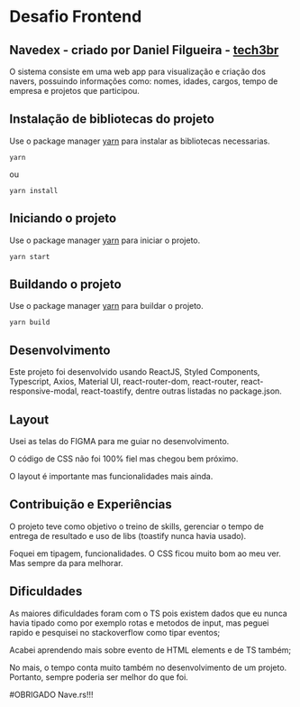 # Desafio Frontend

## Navedex - criado por Daniel Filgueira - [tech3br](https://github.com/tech3br)

O sistema consiste em uma web app para visualização e criação dos navers, possuindo informações como: nomes, idades, cargos, tempo de empresa e projetos que participou.

## Instalação de bibliotecas do projeto

Use o package manager [yarn](https://yarnpkg.com) para instalar as bibliotecas necessarias.

```
yarn
```

ou

```
yarn install
```

## Iniciando o projeto

Use o package manager [yarn](https://yarnpkg.com) para iniciar o projeto.

```
yarn start
```

## Buildando o projeto

Use o package manager [yarn](https://yarnpkg.com) para buildar o projeto.

```
yarn build
```

## Desenvolvimento

Este projeto foi desenvolvido usando ReactJS, Styled Components, Typescript, Axios, Material UI, react-router-dom, react-router, react-responsive-modal, react-toastify, dentre outras listadas no package.json.

## Layout

Usei as telas do FIGMA para me guiar no desenvolvimento.

O código de CSS não foi 100% fiel mas chegou bem próximo.

O layout é importante mas funcionalidades mais ainda.

## Contribuição e Experiências

O projeto teve como objetivo o treino de skills, gerenciar o tempo de entrega de resultado e uso de libs (toastify nunca havia usado).

Foquei em tipagem, funcionalidades. O CSS ficou muito bom ao meu ver. Mas sempre da para melhorar.

## Dificuldades

As maiores dificuldades foram com o TS pois existem dados que eu nunca havia tipado como por exemplo rotas e metodos de input, mas peguei rapido e pesquisei no stackoverflow como tipar eventos;

Acabei aprendendo mais sobre evento de HTML elements e de TS também;

No mais, o tempo conta muito também no desenvolvimento de um projeto. Portanto, sempre poderia ser melhor do que foi.

#OBRIGADO Nave.rs!!!

